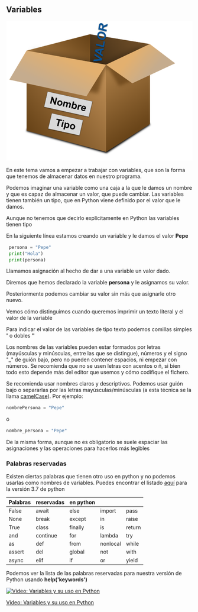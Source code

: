 ## Variables

![Variable](./images/Variable.png)


En este tema vamos a empezar a trabajar con variables, que son la forma que tenemos de almacenar datos en nuestro programa.

Podemos imaginar una variable como una caja a la que le damos un nombre y que es capaz de almacenar un valor, que puede cambiar. Las variables tienen también un tipo, que en Python viene definido por el valor que le damos.

Aunque no tenemos que decirlo explícitamente en Python las variables tienen tipo

En la siguiente línea estamos creando un variable y le damos el valor **Pepe**

```python
 persona = "Pepe"
 print("Hola")
 print(persona)
```

Llamamos asignación al hecho de dar a una variable un valor dado.

Diremos que hemos declarado la variable **persona** y le asignamos su valor.

Posteriormente podemos cambiar su valor sin más que asignarle otro nuevo.

Vemos cómo distinguimos cuando queremos imprimir un texto literal y el valor de la variable

Para indicar el valor de las variables de tipo texto podemos comillas simples **'** o dobles **"** 

Los nombres de las variables pueden estar formados por letras (mayúsculas y minúsculas, entre las que se distingue), números y el signo "_" de guión bajo, pero no pueden contener espacios, ni empezar con números. Se recomienda que no se usen letras con acentos o ñ, si bien todo esto depende más del editor que usemos y cómo codifique el fichero. 

Se recomienda  usar nombres claros y descriptivos. Podemos usar guión bajo o separarlas por las letras mayúsculas/minúsculas (a esta técnica se la llama [camelCase](https://es.wikipedia.org/wiki/Camel_case)). Por ejemplo:

```python
nombrePersona = "Pepe"
```
ó
```python
nombre_persona = "Pepe"
```

De la misma forma, aunque no es obligatorio se suele espaciar las asignaciones y las operaciones para hacerlos más legibles

### Palabras reservadas

 Existen ciertas palabras que tienen otro uso en python y no podemos usarlas como nombres de variables. Puedes encontrar el listado [aquí](https://www.programiz.com/python-programming/keywords-identifier) para la versión 3.7 de python

|Palabras |reservadas| en python|||
|---|---|---|---|---
|False|	await|	else|	import|	pass|
|None	|break	|except	|in	|raise|
|True	|class	|finally	|is	|return|
|and	|continue	|for	|lambda|	try|
|as|	def|	from	|nonlocal|	while|
|assert|	del	|global|	not	|with
|async|	elif	|if	|or	|yield

Podemos ver la lista de las palabras reservadas para nuestra versión de Python usando **help('keywords')**


[![Vídeo: Variables y su uso en Python](https://img.youtube.com/vi/VnA9SqjOUhw/0.jpg)](https://drive.google.com/file/d/1y66wYVMOQGqYlWohoyuHT7T40pwzZbn2/view?usp=sharing)

[Vídeo: Variables y su uso en Python](https://drive.google.com/file/d/1y66wYVMOQGqYlWohoyuHT7T40pwzZbn2/view?usp=sharing)


